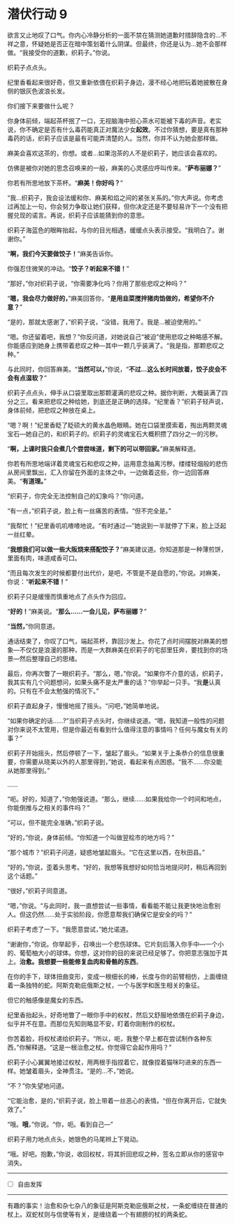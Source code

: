 # 潜伏行动 9

欲言又止地叹了口气。你内心冷静分析的一面不禁在猜测她道歉时措辞隐含的...不祥之意，怀疑她是否正在暗中策划着什么阴谋。但最终，你还是认为...她不会那样做。“我接受你的道歉，织莉子。”你说。

织莉子点点头。

纪里香看起来很好奇，但又重新依偎在织莉子身边，漫不经心地把玩着她披散在身侧的银灰色波浪长发。

你们接下来要做什么呢？

你身体前倾，端起茶杯抿了一口，无视脑海中担心茶水可能被下毒的声音。老实说，你不确定是否有什么毒药能真正对魔法少女**起效**。不过你猜想，要是真有那种毒药的话，织莉子应该是最有可能弄清楚的人。当然，你并不认为她会那样做。

麻美会喜欢这茶的，你想。或者...如果泡茶的人不是织莉子，她应该会喜欢的。

仿佛是被你对她的思念召唤来的一般，麻美的心灵感应呼叫传来。“**萨布丽娜？**”

你若有所思地放下茶杯。“**麻美！你好吗？**”

“我...织莉子，我会设法缓和你、麻美和焰之间的紧张关系的。”你大声说。你考虑过再加上一句，你会努力争取让她们获释，但你决定还是不要轻易许下一个没有把握兑现的诺言。再说，织莉子应该能猜到你的意思。

织莉子海蓝色的眼眸抬起，与你的目光相遇，缓缓点头表示接受。“我明白了。谢谢你。”

“**啊，我们今天要做饺子！**”麻美告诉你。

你强忍住微笑的冲动。“**饺子？听起来不错！**”

“那好，”你对织莉子说，“你需要净化吗？你用了那些悲叹之种吗？”

“**嗯，我会尽力做好的，**”麻美回答你，“**是用韭菜搅拌猪肉馅做的，希望你不介意？**”

“是的，那就太感谢了，”织莉子说，“没错，我用了。我是...被迫使用的。”

“嗯。你还留着吧，我想？”你反问道，对她说自己“被迫”使用悲叹之种略感不解。你能感应到她身上携带着悲叹之种—其中一颗几乎装满了。“我是指，那颗悲叹之种。”

与此同时，你回答麻美。“**当然可以，**”你说，“**不过...这么长时间放着，饺子皮会不会有点湿软？**”

织莉子点点头，伸手从口袋里取出那颗灌满的悲叹之种。据你判断，大概装满了四分之三。看来把悲叹之种给她，到底还是正确的选择。“纪里香？”织莉子轻声说，身体前倾，把悲叹之种放在桌上。

“嗯？啊！”纪里香眨了眨硕大的黄水晶色眼睛。她在口袋里摸索着，掏出两颗灵魂宝石—她自己的，和织莉子的。织莉子的灵魂宝石大概积攒了四分之一的污秽。

“**啊，上课时我只会煮几个尝尝味道，剩下的可以带回家。**”麻美解释道。

你若有所思地端详着灵魂宝石和悲叹之种，运用意念抽离污秽。缕缕轻烟般的悲伤从房间里飘出，汇入你留在外面的主体之中。一边做着这些，你一边回答麻美。“**有道理。**”

“织莉子，你完全无法控制自己的幻象吗？”你问道。

“有一点，”织莉子说，脸上有一丝痛苦的表情。“但不完全是。”

“我帮忙！”纪里香叽叽喳喳地说。“有时通过—”她说到一半就停了下来，脸上泛起一丝红晕。

“**我想我们可以做一些大阪烧来搭配饺子？**”麻美建议道。你知道那是一种薄煎饼，里面有肉，味道咸香可口。

“而且每次发生的时候都要付出代价，是吧，不管是不是自愿的，”你说。对麻美，你说：“**听起来不错！**”

织莉子只是缓慢而慎重地点了点头作为回应。

“**好的！**”麻美说。“**那么……一会儿见，萨布丽娜？**”

“**当然，**”你同意道。

通话结束了，你叹了口气，端起茶杯，靠回沙发上。你花了点时间摆脱对麻美的想象—不仅仅是浪漫的那种，而是一大群麻美在织莉子的宅邸里狂奔，要找到你的场景—然后整理自己的思绪。

最后，你再次瞥了一眼织莉子。“那么，嗯，”你说。“如果你不介意的话，织莉子，我其实有几个问题想问，如果头痛不是太严重的话？”你举起一只手。“我**是**认真的。只有在不会太勉强的情况下。”

织莉子直起身子，慢慢地摇了摇头。“问吧，”她简单地说。

“如果你确定的话……?”当织莉子点头时，你继续说道。“嗯，我知道一般性的问题对你来说不太管用，但是你最近有看到什么值得注意的事情吗？任何与魔女有关的事？”

织莉子开始摇头，然后停顿了一下，皱起了眉头。“如果关于上条恭介的信息很重要，你需要从晓美以外的人那里得到，”她说，看起来有点困惑。“我不……你没能从她那里得到。”

……

“呃。好的，知道了，”你勉强说道。“那么，继续……如果我给你一个时间和地点，你能倒推与之相关的事件吗？”

“可以，但不能完全准确，”织莉子说。

“好的，”你说，身体前倾。“你知道一个叫做翌桧市的地方吗？”

“那个城市？”织莉子问道，疑惑地皱起眉头。“它在这里以西，在秋田县。”

“好的，”你说，歪着头思考。“好的，我想等我想好如何恰当地提问时，稍后再回到这个话题。”

“很好，”织莉子同意道。

“嗯，”你说。“与此同时，我一直想尝试一些事情，看看能不能让我更快地治愈别人。但这仍然……处于实验阶段，你愿意帮我们确保它是安全的吗？”

织莉子考虑了一下。“我愿意尝试，”她允诺道。

“谢谢你，”你说。你举起手，召唤出一个悲伤球体。它片刻后落入你手中—一个小的、葡萄柚大小的球体。你想，这对你的目的来说已经足够了。你把意志强加于其上。**治愈。我想要一些能修复血肉和骨骼的东西**。

在你的手下，球体扭曲变形，变成一根细长的棒，长度与你的前臂相仿，上面缠绕着一条独特的蛇。阿斯克勒庇俄斯之杖，一个与医学和医生相关的象征。

但它的触感像是魔女的东西。

纪里香抬起头，好奇地瞥了一眼你手中的权杖，然后又舒服地依偎在织莉子身边，似乎并不在意。而那位先知则略显不安，盯着你刚制作的权杖。

你苦着脸，将权杖递给织莉子。“所以，呃，我整个早上都在尝试制作各种东西，”你解释道。“这是一根治愈之杖。你觉得它会起作用吗？”

织莉子小心翼翼地接过权杖，用两根手指捏着它，就像捏着猫咪叼进来的东西一样。她皱着眉头，全神贯注。“是的...不，”她说。

“不？”你失望地问道。

“它能治愈，是的，”织莉子说，脸上带着一丝恶心的表情。“但在你离开后，它就失效了。”

“哦。**哦**，”你说。“你，呃。看到自己—”

织莉子用力地点点头，她银色的马尾辫上下晃动。

“哦。好吧。抱歉，”你说，收回权杖，将其折回悲叹之种，签名立即从你的感官中消失。

---

- [ ] 自由发挥

---

有趣的事实！治愈和杂七杂八的象征是阿斯克勒庇俄斯之杖，一条蛇缠绕在普通的杖上。双蛇杖则与信使等有关，是缠绕着一个有翅膀的杖的两条蛇。
